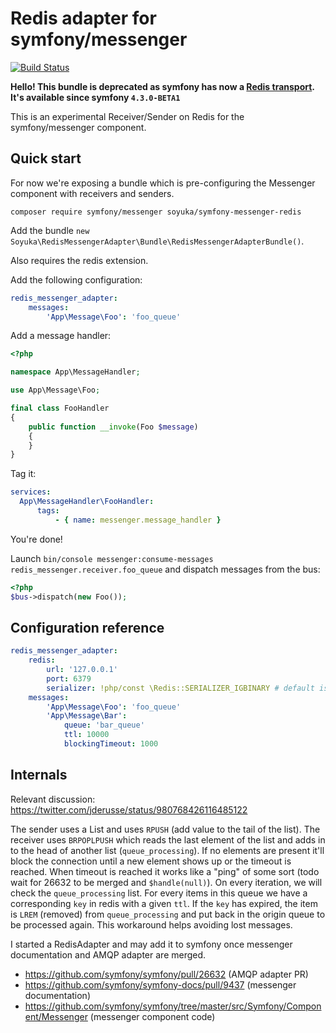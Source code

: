 Redis adapter for symfony/messenger
===========================

[![Build Status](https://travis-ci.org/soyuka/symfony-messenger-redis.svg?branch=master)](https://travis-ci.org/soyuka/symfony-messenger-redis)

**Hello! This bundle is deprecated as symfony has now a [Redis transport]( https://github.com/symfony/symfony/commit/09e5cc1096c0d77119984fe6c7b12cc0b3aab0b8). It's available since symfony `4.3.0-BETA1`**

This is an experimental Receiver/Sender on Redis for the symfony/messenger component.

## Quick start

For now we're exposing a bundle which is pre-configuring the Messenger component with receivers and senders.

```console
composer require symfony/messenger soyuka/symfony-messenger-redis
```

Add the bundle `new Soyuka\RedisMessengerAdapter\Bundle\RedisMessengerAdapterBundle()`.

Also requires the redis extension.

Add the following configuration:

```yaml
redis_messenger_adapter:
    messages:
        'App\Message\Foo': 'foo_queue'
```

Add a message handler:

```php
<?php

namespace App\MessageHandler;

use App\Message\Foo;

final class FooHandler
{
    public function __invoke(Foo $message)
    {
    }
}
```

Tag it:

```yaml
services:
  App\MessageHandler\FooHandler:
      tags:
          - { name: messenger.message_handler }
```

You're done!

Launch `bin/console messenger:consume-messages redis_messenger.receiver.foo_queue` and dispatch messages from the bus:

```php
<?php
$bus->dispatch(new Foo());
```

## Configuration reference

```yaml
redis_messenger_adapter:
    redis:
        url: '127.0.0.1'
        port: 6379
        serializer: !php/const \Redis::SERIALIZER_IGBINARY # default is \Redis::SERIALIZER_PHP
    messages:
        'App\Message\Foo': 'foo_queue'
        'App\Message\Bar':
            queue: 'bar_queue'
            ttl: 10000
            blockingTimeout: 1000
```

## Internals

Relevant discussion: https://twitter.com/jderusse/status/980768426116485122

The sender uses a List and uses `RPUSH` (add value to the tail of the list).
The receiver uses `BRPOPLPUSH` which reads the last element of the list and adds in to the head of another list (`queue_processing`). If no elements are present it'll block the connection until a new element shows up or the timeout is reached. When timeout is reached it works like a "ping" of some sort (todo wait for 26632 to be merged and `$handle(null)`).
On every iteration, we will check the `queue_processing` list. For every items in this queue we have a corresponding `key` in redis with a given `ttl`. If the `key` has expired, the item is `LREM` (removed) from `queue_processing` and put back in the origin queue to be processed again.
This workaround helps avoiding lost messages.

I started a RedisAdapter and may add it to symfony once messenger documentation and AMQP adapter are merged.

- https://github.com/symfony/symfony/pull/26632 (AMQP adapter PR)
- https://github.com/symfony/symfony-docs/pull/9437 (messenger documentation)
- https://github.com/symfony/symfony/tree/master/src/Symfony/Component/Messenger (messenger component code)
